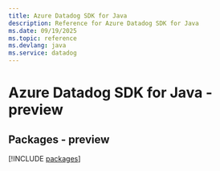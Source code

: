 ```yaml
---
title: Azure Datadog SDK for Java
description: Reference for Azure Datadog SDK for Java
ms.date: 09/19/2025
ms.topic: reference
ms.devlang: java
ms.service: datadog
---
```

# Azure Datadog SDK for Java - preview
## Packages - preview
[!INCLUDE [packages](datadog-index.md)]